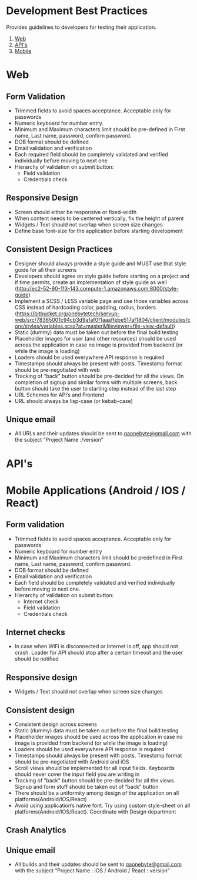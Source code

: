 # Development Best Practices

Provides guidelines to developers for testing their application.

1. [Web](#web)
2. [API's](#apis)
3. [Mobile](#mobile-applications-android--ios--react)

# Web

## Form Validation

- Trimmed fields to avoid spaces acceptance. Acceptable only for passwords
- Numeric keyboard for number entry.
- Minimum and Maximum characters limit should be pre-defined in First name, Last name, password, confirm password.
- DOB format should be defined
- Email validation and verification
- Each required field should be completely validated and verified individually before moving to next one
- Hierarchy of validation on submit button: 
  - Field validation
  - Credentials check

## Responsive Design

- Screen should either be responsive or fixed-width
- When content needs to be centered vertically, fix the height of parent
- Widgets / Text should not overlap when screen size changes
- Define base font-size for the application before starting development

## Consistent Design Practices

- Designer should always provide a style guide and MUST use that style guide for all their screens
- Developers should agree on style guide before starting on a project and if time permits, create an implementation of style guide as well (http://ec2-52-90-113-143.compute-1.amazonaws.com:8000/style-guide)
- Implement a SCSS / LESS variable page and use those variables across CSS instead of hardcoding color, padding, radius, borders (https://bitbucket.org/onebytetech/servup-web/src/78365001c94cb3d9afaf0f1aaaffebe517af1804/client/modules/core/styles/variables.scss?at=master&fileviewer=file-view-default)
- Static (dummy) data must be taken out before the final build testing
- Placeholder images for user (and other resources) should be used across the application in case no image is provided from backend (or while the image is loading)
- Loaders should be used everywhere API response is required
- Timestamps should always be present with posts. Timestamp format should be pre-negotiated with web
- Tracking of “back” button should be pre-decided for all the views. On completion of signup and similar forms with multiple screens, back button should take the user to starting step instead of the last step
- URL Schemes for API’s and Frontend
- URL should always be lisp-case (or kebab-case)

## Unique email

- All URLs and their updates should be sent to qaonebyte@gmail.com with the subject “Project Name :/version”

# API's

# Mobile Applications (Android / IOS / React)

## Form validation

- Trimmed fields to avoid spaces acceptance. Acceptable only for passwords
- Numeric keyboard for number entry
- Minimum and Maximum characters limit should be predefined in First name, Last name, password, confirm password.
- DOB format should be defined
- Email validation and verification
- Each field should be completely validated and verified individually before moving to next one.
- Hierarchy of validation on submit button: 
  - Internet check
  - Field validation
  - Credentials check
  
## Internet checks 

- In case when WiFi is disconnected or Internet is off, app should not crash. Loader for API should stop after a certain timeout and the user should be notified

## Responsive design 

- Widgets / Text should not overlap when screen size changes

## Consistent design

- Consistent design across screens
- Static (dummy) data must be taken out before the final build testing
- Placeholder images should be used across the application in case no image is provided from backend (or while the image is loading)
- Loaders should be used everywhere API response is required
- Timestamps should always be present with posts. Timestamp format should be pre-negotiated with Android and iOS
- Scroll views should be implemented for all input fields. Keyboards should never cover the input field you are writing in
- Tracking of “back” button should be pre-decided for all the views. Signup and form stuff should be taken out of “back” button
- There should be a uniformity among design of the application on all platforms(Android/IOS/React)
- Avoid using application’s native font. Try using custom style-sheet on all platforms(Android/IOS/React). Coordinate with Design department

## Crash Analytics

## Unique email

- All builds and their updates should be sent to qaonebyte@gmail.com with the subject “Project Name : iOS / Android / React : version”
